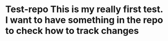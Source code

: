 # Test-repo This is my really first test. I want to have something in the repo to check how to track changes

